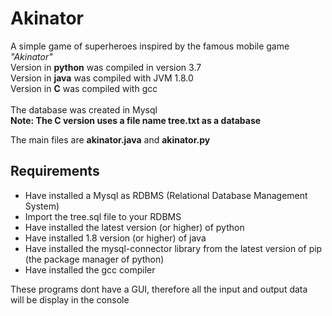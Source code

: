 # Akinator
A simple game of superheroes inspired by the famous mobile game <i>"Akinator"</i><br>
Version in <strong>python</strong> was compiled in version 3.7<br>
Version in <strong>java</strong> was compiled with JVM 1.8.0<br>
Version in <strong>C</strong> was compiled with gcc<br>
<br>The database was created in Mysql<br>
<strong>Note: The C version uses a file name tree.txt as a database</strong>

The main files are <strong>akinator.java</strong> and <strong>akinator.py</strong><br>
<h2>Requirements</h2>
<ul>
<li>Have installed a Mysql as RDBMS (Relational Database Management System) </li>
<li>Import the tree.sql file to your RDBMS</li>
<li>Have installed the latest version (or higher) of python</li>
<li>Have installed 1.8 version (or higher) of java</li>
<li>Have installed the mysql-connector library from the latest version of pip (the package manager of python)</li>
<li>Have installed the gcc compiler</li>
</ul>
These programs dont have a GUI, therefore all the input and output data<br>
will be display in the console<br>

